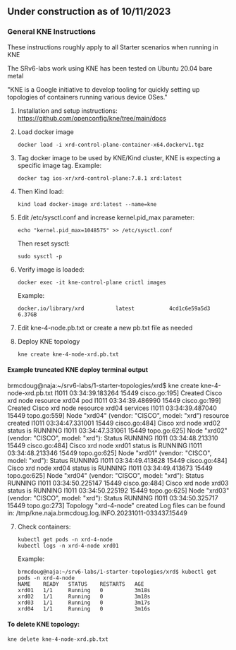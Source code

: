 ## Under construction as of 10/11/2023

### General KNE Instructions
These instructions roughly apply to all Starter scenarios when running in KNE

The SRv6-labs work using KNE has been tested on Ubuntu 20.04 bare metal

"KNE is a Google initiative to develop tooling for quickly setting up topologies of containers running various device OSes."

1. Installation and setup instructions:
https://github.com/openconfig/kne/tree/main/docs

2. Load docker image
   ```
   docker load -i xrd-control-plane-container-x64.dockerv1.tgz 
   ```
3. Tag docker image to be used by KNE/Kind cluster, KNE is expecting a specific image tag.  Example:

   ```
   docker tag ios-xr/xrd-control-plane:7.8.1 xrd:latest
   ```

4. Then Kind load:
   
   ```
   kind load docker-image xrd:latest --name=kne
   ```

5. Edit /etc/sysctl.conf and increase kernel.pid_max parameter:
   ```
   echo "kernel.pid_max=1048575" >> /etc/sysctl.conf
   ```
   Then reset sysctl: 
   ```
   sudo sysctl -p
   ```

6. Verify image is loaded:
   ```
   docker exec -it kne-control-plane crictl images
   ```
   Example:
   ```
   docker.io/library/xrd          latest           4cd1c6e59a5d3       6.37GB
   ```

7. Edit kne-4-node.pb.txt or create a new pb.txt file as needed

8. Deploy KNE topology
   ```
   kne create kne-4-node-xrd.pb.txt 
   ```

#### Example truncated KNE deploy terminal output

brmcdoug@naja:~/srv6-labs/1-starter-topologies/xrd$ kne create kne-4-node-xrd.pb.txt 
<snip>
I1011 03:34:39.183264   15449 cisco.go:195] Created Cisco xrd node resource xrd04 pod
I1011 03:34:39.486990   15449 cisco.go:199] Created Cisco xrd node resource xrd04 services
I1011 03:34:39.487040   15449 topo.go:559] Node "xrd04" (vendor: "CISCO", model: "xrd") resource created
I1011 03:34:47.331001   15449 cisco.go:484] Cisco xrd node xrd02 status is RUNNING 
I1011 03:34:47.331061   15449 topo.go:625] Node "xrd02" (vendor: "CISCO", model: "xrd"): Status RUNNING
I1011 03:34:48.213310   15449 cisco.go:484] Cisco xrd node xrd01 status is RUNNING 
I1011 03:34:48.213346   15449 topo.go:625] Node "xrd01" (vendor: "CISCO", model: "xrd"): Status RUNNING
I1011 03:34:49.413628   15449 cisco.go:484] Cisco xrd node xrd04 status is RUNNING 
I1011 03:34:49.413673   15449 topo.go:625] Node "xrd04" (vendor: "CISCO", model: "xrd"): Status RUNNING
I1011 03:34:50.225147   15449 cisco.go:484] Cisco xrd node xrd03 status is RUNNING 
I1011 03:34:50.225192   15449 topo.go:625] Node "xrd03" (vendor: "CISCO", model: "xrd"): Status RUNNING
I1011 03:34:50.325717   15449 topo.go:273] Topology "xrd-4-node" created
Log files can be found in:
    /tmp/kne.naja.brmcdoug.log.INFO.20231011-033437.15449

7. Check containers:
   ```
   kubectl get pods -n xrd-4-node
   kubectl logs -n xrd-4-node xrd01
   ```
   Example:
   ```
   brmcdoug@naja:~/srv6-labs/1-starter-topologies/xrd$ kubectl get pods -n xrd-4-node
   NAME    READY   STATUS    RESTARTS   AGE
   xrd01   1/1     Running   0          3m18s
   xrd02   1/1     Running   0          3m18s
   xrd03   1/1     Running   0          3m17s
   xrd04   1/1     Running   0          3m16s
   ```

#### To delete KNE topology:
```
kne delete kne-4-node-xrd.pb.txt 
```


